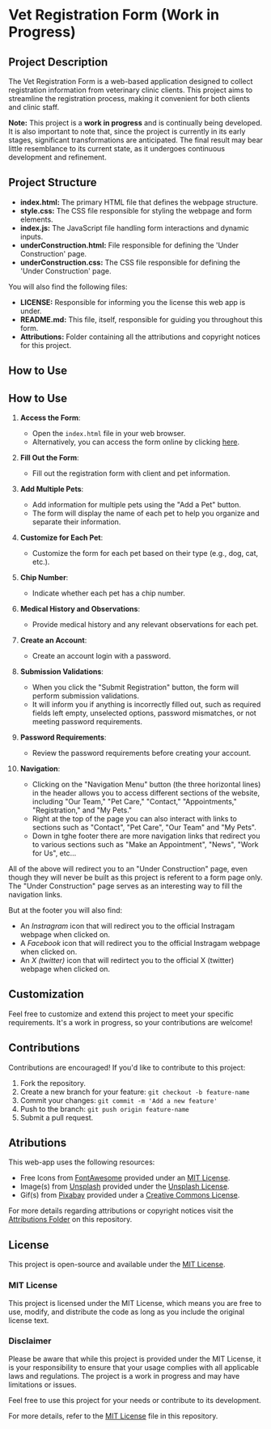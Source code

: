 # Vet Registration Form (Work in Progress)

## Project Description

The Vet Registration Form is a web-based application designed to collect registration information from veterinary clinic clients. This project aims to streamline the registration process, making it convenient for both clients and clinic staff.

**Note:** This project is a **work in progress** and is continually being developed. It is also important to note that, since the project is currently in its early stages, significant transformations are anticipated. The final result may bear little resemblance to its current state, as it undergoes continuous development and refinement.

## Project Structure

- **index.html:** The primary HTML file that defines the webpage structure.
- **style.css:** The CSS file responsible for styling the webpage and form elements.
- **index.js:** The JavaScript file handling form interactions and dynamic inputs.
- **underConstruction.html:** File responsible for defining the 'Under Construction' page.
- **underConstruction.css:** The CSS file responsible  for defining the 'Under Construction' page.

You will also find the following files:
- **LICENSE:** Responsible for informing you the license this web app is under.
- **README.md:** This file, itself, responsible for guiding you throughout this form.
- **Attributions:** Folder containing all the attributions and copyright notices for this project.

## How to Use

## How to Use

1. **Access the Form**: 
   - Open the `index.html` file in your web browser.
   - Alternatively, you can access the form online by clicking [here](https://sarafreitas02.github.io/Vet-Registration-Form/).

2. **Fill Out the Form**: 
   - Fill out the registration form with client and pet information.

3. **Add Multiple Pets**: 
   - Add information for multiple pets using the "Add a Pet" button.
   - The form will display the name of each pet to help you organize and separate their information.

4. **Customize for Each Pet**: 
   - Customize the form for each pet based on their type (e.g., dog, cat, etc.).

5. **Chip Number**: 
   - Indicate whether each pet has a chip number.

6. **Medical History and Observations**: 
   - Provide medical history and any relevant observations for each pet.

7. **Create an Account**: 
   - Create an account login with a password.

8. **Submission Validations**: 
   - When you click the "Submit Registration" button, the form will perform submission validations.
   - It will inform you if anything is incorrectly filled out, such as required fields left empty, unselected options, password mismatches, or not meeting password requirements.

9. **Password Requirements**: 
   - Review the password requirements before creating your account.

10. **Navigation**:
    - Clicking on the "Navigation Menu" button (the three horizontal lines) in the header allows you to access different sections of the website, including "Our Team," "Pet Care," "Contact," "Appointments," "Registration," and "My Pets."
    - Right at the top of the page you can also interact with links to sections such as "Contact", "Pet Care", "Our Team" and "My Pets".
    - Down in tghe footer there are more navigation links that redirect you to various sections such as "Make an Appointment", "News", "Work for Us", etc...
      
All of the above will redirect you to an "Under Construction" page, even though they will never be built as this project is referent to a form page only. The "Under Construction" page serves as an interesting way to fill the navigation links.

But at the footer you will also find:
- An *Instragram* icon that will redirect you to the official Instragam webpage when clicked on.
- A *Facebook* icon that will redirect you to the official Instragam webpage when clicked on.
- An *X (twitter)* icon that will redirtect you to the official X (twitter) webpage when clicked on.


## Customization

Feel free to customize and extend this project to meet your specific requirements. It's a work in progress, so your contributions are welcome!

## Contributions

Contributions are encouraged! If you'd like to contribute to this project:

1. Fork the repository.
2. Create a new branch for your feature: `git checkout -b feature-name`
3. Commit your changes: `git commit -m 'Add a new feature'`
4. Push to the branch: `git push origin feature-name`
5. Submit a pull request.

## Atributions
This web-app uses the following resources:
- Free Icons from [FontAwesome](https://fontawesome.com/) provided under an [MIT License](https://fontawesome.com/license/free).
- Image(s) from [Unsplash](https://unsplash.com/) provided under the [Unsplash License](https://unsplash.com/license).
- Gif(s) from [Pixabay](https://pixabay.com/) provided under a [Creative Commons License](https://pixabay.com/service/license-summary/).

For more details regarding attributions or copyright notices visit the [Attributions Folder](Attributions) on this repository.

## License

This project is open-source and available under the [MIT License](LICENSE).

### MIT License

This project is licensed under the MIT License, which means you are free to use, modify, and distribute the code as long as you include the original license text.

### Disclaimer

Please be aware that while this project is provided under the MIT License, it is your responsibility to ensure that your usage complies with all applicable laws and regulations. The project is a work in progress and may have limitations or issues.

Feel free to use this project for your needs or contribute to its development.

For more details, refer to the [MIT License](LICENSE) file in this repository.
